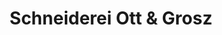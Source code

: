 ---
title: "Schneiderei Ott & Grosz"
url: /muenchen/schneiderei-ott-und-grosz/
shop: Schneiderei
---